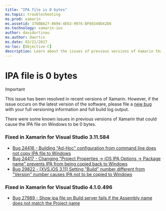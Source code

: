 ```yaml
---
title: "IPA file is 0 bytes"
ms.topic: troubleshooting
ms.prod: xamarin
ms.assetid: 376BBA27-8694-4E63-9976-BF60349D42D8
ms.technology: xamarin-ios
author: davidortinau
ms.author: daortin
ms.date: 03/21/2017
no-loc: [Objective-C]
description: Learn about the issues of previous versions of Xamarin that could cause the IPA file on Windows to be 0 bytes.
---
```


# IPA file is 0 bytes

> [!IMPORTANT]
> This issue has been resolved in recent versions of Xamarin. However, if the issue occurs on the latest version of the software, please file a [new bug](~/cross-platform/troubleshooting/questions/howto-file-bug.md) with your full versioning information and full build log output.

There were some known issues in previous versions of Xamarin that could cause the IPA file on Windows to be 0 bytes. 

### Fixed in Xamarin for Visual Studio 3.11.584 

- [Bug 24416 - Building "Ad-Hoc" configuration from command line does not copy IPA file to Windows](https://bugzilla.xamarin.com/show_bug.cgi?id=24416)
- [Bug 24417 - Changing "Project Properties -> iOS IPA Options -> Package name" prevents IPA from being copied back to Windows](https://bugzilla.xamarin.com/show_bug.cgi?id=24417)
- [Bug 29822 - [XVS.iOS 3.11] Setting "Build" number different from "Version" number causes IPA not to be copied to Windows](https://bugzilla.xamarin.com/show_bug.cgi?id=29822)

### Fixed in Xamarin for Visual Studio 4.1.0.496

- [Bug 27989 - Show ipa file on Build server fails if the Assembly name does not match the Project name](https://bugzilla.xamarin.com/show_bug.cgi?id=27989)
